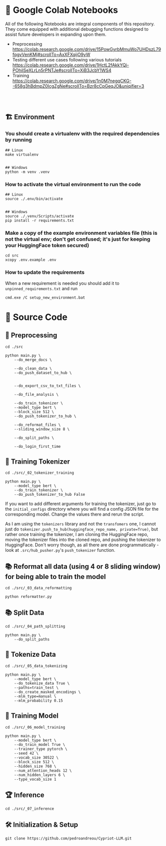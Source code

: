 # :memo: Google Colab Notebooks
All of the following Notebooks are integral components of this repository. They come equipped with additional debugging functions designed to assist future developers in expanding upon them.<br>
- Preprocessing<br>
    https://colab.research.google.com/drive/15PowGyrbMmuWo7UHDszL79fqgvVenKMj#scrollTo=AxXFXqijO9yW
- Testing different use cases following various tutorials<br>
    https://colab.research.google.com/drive/1HctL2fAkkYQi-POhiISeXLrLn5rPNTJe#scrollTo=XiB3JcbY1WS4
- Training<br>
    https://colab.research.google.com/drive/1n0M7negqCKG--658g3hBdmpZ0IcgZgNe#scrollTo=Bzr8cCpGeqJO&uniqifier=3
<br>
<br>

## :building_construction: Environment

### You should create a virtualenv with the required dependencies by running
```
## Linux
make virtualenv


## Windows
python -m venv .venv
```


### How to activate the virtual environment to run the code
```
## Linux
source ./.env/bin/activate


## Windows
source ./.venv/Scripts/activate
pip install -r requirements.txt
```


### Make a copy of the example environment variables file (this is not the virtual env; don't get confused; it's just for keeping your HuggingFace token secured)
```
cd src
xcopy .env.example .env
```


### How to update the requirements
When a new requirement is needed you should add it to `unpinned_requirements.txt` and run
```
cmd.exe /C setup_new_environment.bat
```


# :crossed_flags: Source Code
## :hammer: Preprocessing
```
cd ./src

python main.py \
    --do_merge_docs \

    --do_clean_data \
    --do_push_dataset_to_hub \


    --do_export_csv_to_txt_files \

    --do_file_analysis \

    --do_train_tokenizer \
    --model_type bert \
    --block_size 512 \
    --do_push_tokenizer_to_hub \

    --do_reformat_files \
    --sliding_window_size 8 \

    --do_split_paths \

    --do_login_first_time
```


## :runner: Training Tokenizer
```
cd ./src/_02_tokenizer_training

python main.py \
    --model_type bert \
    --do_train_tokenizer \
    --do_push_tokenizer_to_hub False
```
If you want to add different arguments for training the tokenizer, just go to the `initial_configs` directory where you will find a config JSON file for the corresponding model. Change the values there and rerun the script.

As I am using the `tokenizers` library and not the `transfomers` one, I cannot just do `tokenizer.push_to_hub(huggingface_repo_name, private=True)`, but rather once training the tokenizer, I am cloning  the HuggingFace repo, moving the tokenizer files into the cloned repo, and pushing the tokenizer to HuggingFace. Don't worry though, as all there are done programmatically - look at `.src/hub_pusher.py`'s `push_tokenizer` function.


## :books: Reformat all data (using 4 or 8 sliding window) for being able to train the model
```
cd ./src/_03_data_reformatting

python reformatter.py
```


## :books: Split Data
```
cd ./src/_04_path_splitting

python main.py \
    --do_split_paths
```


## :runner: Tokenize Data
```
cd ./src/_05_data_tokenizing

python main.py \
    --model_type bert \
    --do_tokenize_data True \
    --paths=train_test \
    --do_create_masked_encodings \
    --mlm_type=manual \
    --mlm_probability 0.15
```


## :runner: Training Model
```
cd ./src/_06_model_training

python main.py \
    --model_type bert \
    --do_train_model True \
    --trainer_type pytorch \
    --seed 42 \
    --vocab_size 30522 \
    --block_size 512 \
    --hidden_size 768 \
    --num_attention_heads 12 \
    --num_hidden_layers 6 \
    --type_vocab_size 1
```


## :trophy: Inference
```
cd ./src/_07_inference
```


## 🛠 Initialization & Setup
    git clone https://github.com/pedroandreou/Cypriot-LLM.git
